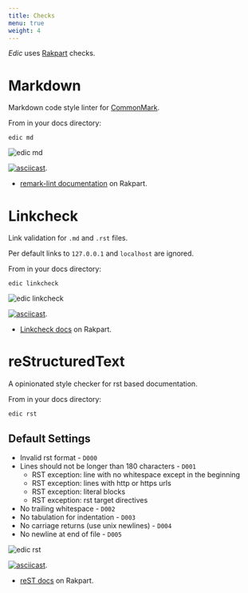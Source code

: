 ```yaml
---
title: Checks
menu: true
weight: 4
---
```


*Edic* uses [Rakpart](https://rakpart.testthedocs.org) checks.

# Markdown

Markdown code style linter for [CommonMark](https://commonmark.org/).

From in your docs directory:

```shell
edic md
```

![edic md](/edic-remark-lint.png "edic md")

[![asciicast](https://asciinema.org/a/221968.svg)](https://asciinema.org/a/221968).

- [remark-lint documentation](https://rakpart.testthedocs.org/ttd-remark.html) on Rakpart.

# Linkcheck

Link validation for ``.md`` and ``.rst`` files.

Per default links to `127.0.0.1` and `localhost` are ignored.

From in your docs directory:

```shell
edic linkcheck
```

![edic linkcheck](/edic-linkcheck.png "edic linkcheck")

[![asciicast](https://asciinema.org/a/221970.svg)](https://asciinema.org/a/221970).

- [Linkcheck docs](https://rakpart.testthedocs.org/ttd-linkcheck.html) on Rakpart.

# reStructuredText

A opinionated style checker for rst based documentation.

From in your docs directory:

```shell
edic rst
```

## Default Settings

- Invalid rst format - ``D000``
- Lines should not be longer than 180 characters - ``D001``
  - RST exception: line with no whitespace except in the beginning
  - RST exception: lines with http or https urls
  - RST exception: literal blocks
  - RST exception: rst target directives
- No trailing whitespace - ``D002``
- No tabulation for indentation - ``D003``
- No carriage returns (use unix newlines) - ``D004``
- No newline at end of file - ``D005``

![edic rst](/edic-rst.png "edic rst")

[![asciicast](https://asciinema.org/a/221969.svg)](https://asciinema.org/a/221969).

- [reST docs](https://rakpart.testthedocs.org/ttd-doc8.html) on Rakpart.

